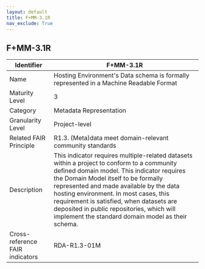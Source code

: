 ```yaml
---
layout: default
title: F+MM-3.1R
nav_exclude: True
---
```


## F+MM-3.1R

| Identifier | F+MM-3.1R |
| --------- | ----------|
| Name | Hosting Environment's Data schema is formally represented in a Machine Readable Format |
| Maturity Level | 3 |
| Category | Metadata Representation |
| Granularity Level | Project-level |
| Related FAIR Principle | R1.3. (Meta)data meet domain-relevant community standards |
| Description |  This indicator requires multiple-related datasets within a project to conform to a community defined domain model. This indicator requires the Domain Model itself to be formally represented and made available by the data hosting environment. In most cases, this requirement is satisfied, when datasets are deposited in public repositories, which will implement the standard domain model as their schema.   |
| Cross-reference FAIR indicators | RDA-R1.3-01M |
